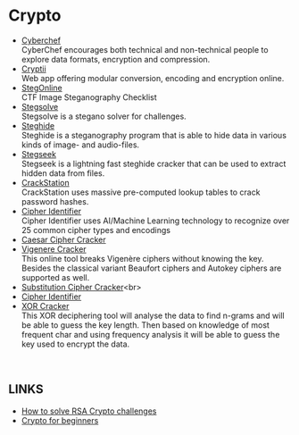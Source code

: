 # Crypto 

- [Cyberchef](https://gchq.github.io/CyberChef)<br>
CyberChef encourages both technical and non-technical people to explore data formats, encryption and compression.<br>
- [Cryptii](https://cryptii.com/)<br>
Web app offering modular conversion, encoding and encryption online.<br>
- [StegOnline](https://stegonline.georgeom.net/)<br>
CTF Image Steganography Checklist <br>
- [Stegsolve](https://www.aldeid.com/wiki/Stegsolve)<br>
Stegsolve is a stegano solver for challenges.<br>
- [Steghide](http://steghide.sourceforge.net/)<br>
Steghide is a steganography program that is able to hide data in various kinds of image- and audio-files.<br>
- [Stegseek](https://github.com/RickdeJager/stegseek)<br>
Stegseek is a lightning fast steghide cracker that can be used to extract hidden data from files.<br>
- [CrackStation](https://crackstation.net/)<br>
CrackStation uses massive pre-computed lookup tables to crack password hashes.<br>
- [Cipher Identifier](https://www.boxentriq.com/code-breaking/cipher-identifier)<br>
Cipher Identifier uses AI/Machine Learning technology to recognize over 25 common cipher types and encodings
- [Caesar Cipher Cracker](https://www.nayuki.io/page/automatic-caesar-cipher-breaker-javascript)<br>
- [Vigenere Cracker](https://www.guballa.de/vigenere-solver)<br>
This online tool breaks Vigenère ciphers without knowing the key. Besides the classical variant Beaufort ciphers and Autokey ciphers are supported as well.<br>
- [Substitution Cipher Cracker](https://planetcalc.com/8047/#:~:text=In%20cryptography%2C%20a%20substitution%20cipher%20is%20a%20method,letters%2C%20mixtures%20of%20the%20above%2C%20and%20so%20forth.)<br>
- [Cipher Identifier](https://www.boxentriq.com/code-breaking/cipher-identifier)<br>
- [XOR Cracker](https://wiremask.eu/tools/xor-cracker/)<br>
This XOR deciphering tool will analyse the data to find n-grams and will be able to guess the key length.
Then based on knowledge of most frequent char and using frequency analysis it will be able to guess the key used to encrypt the data. <br>
<br>

## LINKS

- [How to solve RSA Crypto challenges](https://www.amazingtricks.in/how-to-solve-rsa-crypto-challenges-in-ctfs/)
- [Crypto for beginners](https://charcharbinks.com/post/ctf_crypto_for_beginners/)
